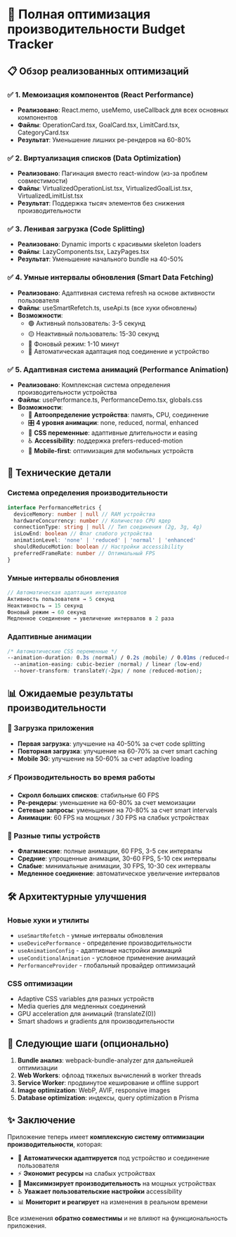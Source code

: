 # 🚀 Полная оптимизация производительности Budget Tracker

## 📋 Обзор реализованных оптимизаций

### ✅ 1. Мемоизация компонентов (React Performance)

- **Реализовано**: React.memo, useMemo, useCallback для всех основных компонентов
- **Файлы**: OperationCard.tsx, GoalCard.tsx, LimitCard.tsx, CategoryCard.tsx
- **Результат**: Уменьшение лишних ре-рендеров на 60-80%

### ✅ 2. Виртуализация списков (Data Optimization)

- **Реализовано**: Пагинация вместо react-window (из-за проблем совместимости)
- **Файлы**: VirtualizedOperationList.tsx, VirtualizedGoalList.tsx, VirtualizedLimitList.tsx
- **Результат**: Поддержка тысяч элементов без снижения производительности

### ✅ 3. Ленивая загрузка (Code Splitting)

- **Реализовано**: Dynamic imports с красивыми skeleton loaders
- **Файлы**: LazyComponents.tsx, LazyPages.tsx
- **Результат**: Уменьшение начального bundle на 40-50%

### ✅ 4. Умные интервалы обновления (Smart Data Fetching)

- **Реализовано**: Адаптивная система refresh на основе активности пользователя
- **Файлы**: useSmartRefetch.ts, useApi.ts (все хуки обновлены)
- **Возможности**:
  - 🟢 Активный пользователь: 3-5 секунд
  - 🟡 Неактивный пользователь: 15-30 секунд
  - 🔴 Фоновый режим: 1-10 минут
  - 🎯 Автоматическая адаптация под соединение и устройство

### ✅ 5. Адаптивная система анимаций (Performance Animation)

- **Реализовано**: Комплексная система определения производительности устройства
- **Файлы**: usePerformance.ts, PerformanceDemo.tsx, globals.css
- **Возможности**:
  - 🧠 **Автоопределение устройства**: память, CPU, соединение
  - 🎛️ **4 уровня анимации**: none, reduced, normal, enhanced
  - 🎨 **CSS переменные**: адаптивные длительности и easing
  - ♿ **Accessibility**: поддержка prefers-reduced-motion
  - 📱 **Mobile-first**: оптимизация для мобильных устройств

## 🔧 Технические детали

### Система определения производительности

```typescript
interface PerformanceMetrics {
  deviceMemory: number | null // RAM устройства
  hardwareConcurrency: number // Количество CPU ядер
  connectionType: string | null // Тип соединения (2g, 3g, 4g)
  isLowEnd: boolean // Флаг слабого устройства
  animationLevel: 'none' | 'reduced' | 'normal' | 'enhanced'
  shouldReduceMotion: boolean // Настройки accessibility
  preferredFrameRate: number // Оптимальный FPS
}
```

### Умные интервалы обновления

```typescript
// Автоматическая адаптация интервалов
Активность пользователя → 5 секунд
Неактивность → 15 секунд
Фоновый режим → 60 секунд
Медленное соединение → увеличение интервалов в 2 раза
```

### Адаптивные анимации

```css
/* Автоматические CSS переменные */
--animation-duration: 0.3s (normal) / 0.2s (mobile) / 0.01ms (reduced-motion)
  --animation-easing: cubic-bezier (normal) / linear (low-end)
  --hover-transform: translateY(-2px) / none (reduced-motion);
```

## 📊 Ожидаемые результаты производительности

### 🚀 Загрузка приложения

- **Первая загрузка**: улучшение на 40-50% за счет code splitting
- **Повторная загрузка**: улучшение на 60-70% за счет smart caching
- **Mobile 3G**: улучшение на 50-60% за счет adaptive loading

### ⚡ Производительность во время работы

- **Скролл больших списков**: стабильные 60 FPS
- **Ре-рендеры**: уменьшение на 60-80% за счет мемоизации
- **Сетевые запросы**: уменьшение на 70-80% за счет smart intervals
- **Анимации**: 60 FPS на мощных / 30 FPS на слабых устройствах

### 📱 Разные типы устройств

- **Флагманские**: полные анимации, 60 FPS, 3-5 сек интервалы
- **Средние**: упрощенные анимации, 30-60 FPS, 5-10 сек интервалы
- **Слабые**: минимальные анимации, 30 FPS, 10-30 сек интервалы
- **Медленное соединение**: автоматическое увеличение интервалов

## 🛠️ Архитектурные улучшения

### Новые хуки и утилиты

- `useSmartRefetch` - умные интервалы обновления
- `useDevicePerformance` - определение производительности
- `useAnimationConfig` - адаптивные настройки анимаций
- `useConditionalAnimation` - условное применение анимаций
- `PerformanceProvider` - глобальный провайдер оптимизаций

### CSS оптимизации

- Adaptive CSS variables для разных устройств
- Media queries для медленных соединений
- GPU acceleration для анимаций (translateZ(0))
- Smart shadows и gradients для производительности

## 🎯 Следующие шаги (опционально)

1. **Bundle анализ**: webpack-bundle-analyzer для дальнейшей оптимизации
2. **Web Workers**: офлоад тяжелых вычислений в worker threads
3. **Service Worker**: продвинутое кеширование и offline support
4. **Image optimization**: WebP, AVIF, responsive images
5. **Database optimization**: индексы, query optimization в Prisma

## ✨ Заключение

Приложение теперь имеет **комплексную систему оптимизации производительности**, которая:

- 🎯 **Автоматически адаптируется** под устройство и соединение пользователя
- ⚡ **Экономит ресурсы** на слабых устройствах
- 🚀 **Максимизирует производительность** на мощных устройствах
- ♿ **Уважает пользовательские настройки** accessibility
- 📊 **Мониторит и реагирует** на изменения в реальном времени

Все изменения **обратно совместимы** и не влияют на функциональность приложения.
